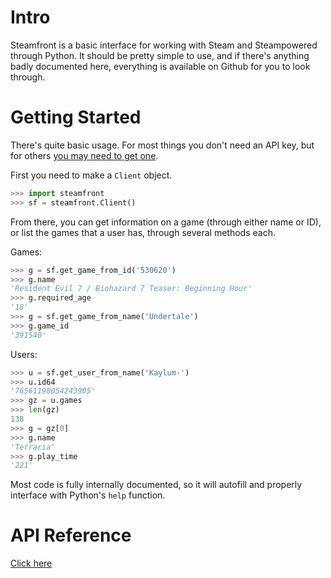 # Intro

Steamfront is a basic interface for working with Steam and Steampowered through Python. It should be pretty simple to use, and if there's anything badly documented here, everything is available on Github for you to look through.

# Getting Started

There's quite basic usage. For most things you don't need an API key, but for others [you may need to get one](https://steamcommunity.com/dev/apikey).

First you need to make a `Client` object.

```python
>>> import steamfront
>>> sf = steamfront.Client()
```

From there, you can get information on a game (through either name or ID), or list the games that a user has, through several methods each.

Games:
```python
>>> g = sf.get_game_from_id('530620')
>>> g.name
'Resident Evil 7 / Biohazard 7 Teaser: Beginning Hour'
>>> g.required_age
'18'
>>> g = sf.get_game_from_name('Undertale')
>>> g.game_id
'391540'
```

Users:
```python
>>> u = sf.get_user_from_name('Kaylum-')
>>> u.id64
'76561198054243905'
>>> gz = u.games
>>> len(gz)
138
>>> g = gz[0]
>>> g.name
'Terraria'
>>> g.play_time
'221'
```

Most code is fully internally documented, so it will autofill and properly interface with Python's `help` function.

# API Reference

[Click here](https://steamfront.readthedocs.io/en/latest/index.html)